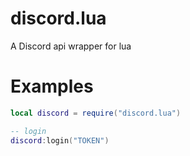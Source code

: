 # discord.lua
A Discord api wrapper for lua


# Examples
```lua
local discord = require("discord.lua")

-- login
discord:login("TOKEN")
```